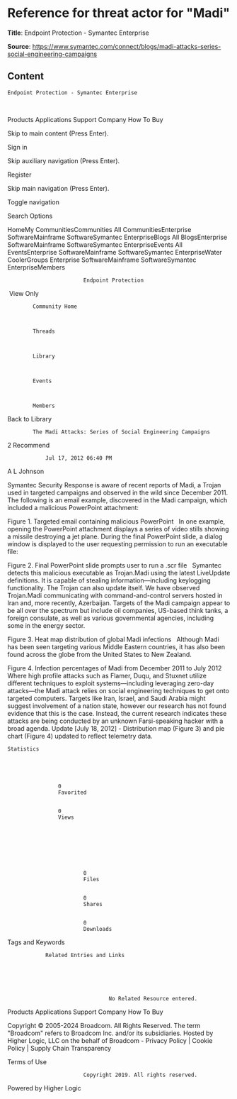 # Reference for threat actor for "Madi"

**Title**: 
	Endpoint Protection - Symantec Enterprise


**Source**: https://www.symantec.com/connect/blogs/madi-attacks-series-social-engineering-campaigns

## Content




	Endpoint Protection - Symantec Enterprise



















  
													









  


Products
Applications
Support
Company
How To Buy





  












Skip to main content (Press Enter).










Sign in






Skip auxiliary navigation (Press Enter).




Register













Skip main navigation (Press Enter).




Toggle navigation























Search Options

















HomeMy CommunitiesCommunities All CommunitiesEnterprise SoftwareMainframe SoftwareSymantec EnterpriseBlogs All BlogsEnterprise SoftwareMainframe SoftwareSymantec EnterpriseEvents All EventsEnterprise SoftwareMainframe SoftwareSymantec EnterpriseWater CoolerGroups Enterprise SoftwareMainframe SoftwareSymantec EnterpriseMembers



















							Endpoint Protection
						























 View Only

		


            Community Home
            
        

            Threads
            
        

            Library
            
        

            Events
            
        

            Members
            
        

























 Back to Library





            The Madi Attacks: Series of Social Engineering Campaigns 
            
        









2
Recommend



















                Jul 17, 2012 06:40 PM
            














A L Johnson








Symantec Security Response is aware of recent reports of Madi, a Trojan used in targeted campaigns and observed in the wild since December 2011.
The following is an email example, discovered in the Madi campaign, which included a malicious PowerPoint attachment:
	 

Figure 1. Targeted email containing malicious PowerPoint
	 
In one example, opening the PowerPoint attachment displays a series of video stills showing a missile destroying a jet plane. During the final PowerPoint slide, a dialog window is displayed to the user requesting permission to run an executable file:
	 

Figure 2. Final PowerPoint slide prompts user to run a .scr file
	 
Symantec detects this malicious executable as Trojan.Madi using the latest LiveUpdate definitions. It is capable of stealing information—including keylogging functionality. The Trojan can also update itself. We have observed Trojan.Madi communicating with command-and-control servers hosted in Iran and, more recently, Azerbaijan.
Targets of the Madi campaign appear to be all over the spectrum but include oil companies, US-based think tanks, a foreign consulate, as well as various governmental agencies, including some in the energy sector.
	 

Figure 3. Heat map distribution of global Madi infections
	 
Although Madi has been seen targeting various Middle Eastern countries, it has also been found across the globe from the United States to New Zealand.
	 

Figure 4. Infection percentages of Madi from December 2011 to July 2012
	 
Where high profile attacks such as Flamer, Duqu, and Stuxnet utilize different techniques to exploit systems—including leveraging zero-day attacks—the Madi attack relies on social engineering techniques to get onto targeted computers.
Targets like Iran, Israel, and Saudi Arabia might suggest involvement of a nation state, however our research has not found evidence that this is the case. Instead, the current research indicates these attacks are being conducted by an unknown Farsi-speaking hacker with a broad agenda.
Update [July 18, 2012] - Distribution map (Figure 3) and pie chart (Figure 4) updated to reflect telemetry data.
























    Statistics
    




                    0
                    Favorited
                

                    0
                    Views
                







                            0
                            Files
                        

                            0
                            Shares
                        

                            0
                            Downloads
                        










Tags and Keywords











                Related Entries and Links
                
            




                                    No Related Resource entered.
                                

























Products
Applications
Support
Company
How To Buy


Copyright © 2005-2024 Broadcom. All Rights Reserved. The term "Broadcom" refers to Broadcom Inc. and/or its subsidiaries. Hosted by Higher Logic, LLC on the behalf of Broadcom - Privacy Policy | Cookie Policy | Supply Chain Transparency


Terms of Use





  
  
  
  















							Copyright 2019. All rights reserved.
						









Powered by Higher Logic
















